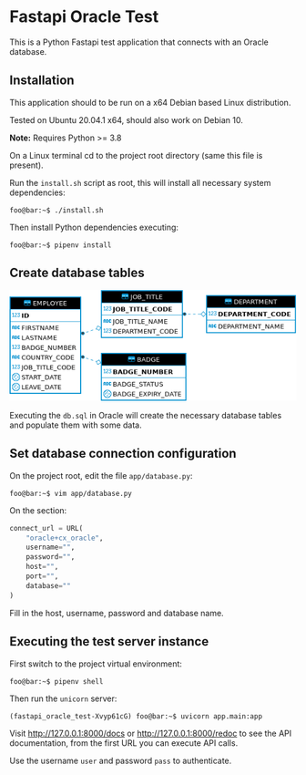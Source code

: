 # Fastapi Oracle Test

This is a Python Fastapi test application that connects with an Oracle database.


## Installation

This application should to be run on a x64 Debian based Linux distribution.

Tested on Ubuntu 20.04.1 x64, should also work on Debian 10.

**Note:** Requires Python >= 3.8

On a Linux terminal cd to the project root directory (same this file is
present).

Run the `install.sh` script as root, this will install all necessary system
dependencies:

```console
foo@bar:~$ ./install.sh
```

Then install Python dependencies executing:
```console
foo@bar:~$ pipenv install
```


## Create database tables

![Database Diagram](diagram.png?raw=true "Database Diagram")

Executing the `db.sql` in Oracle will create the necessary database tables and
populate them with some data.



## Set database connection configuration

On the project root, edit the file `app/database.py`:
```console
foo@bar:~$ vim app/database.py
```

On the section:

```python
connect_url = URL(
    "oracle+cx_oracle",
    username="",
    password="",
    host="",
    port="",
    database=""
)
```

Fill in the host, username, password and database name.


## Executing the test server instance

First switch to the project virtual environment:
```console
foo@bar:~$ pipenv shell
```

Then run the `unicorn` server:
```console
(fastapi_oracle_test-Xvyp61cG) foo@bar:~$ uvicorn app.main:app
```

Visit http://127.0.0.1:8000/docs or http://127.0.0.1:8000/redoc to see the API
documentation, from the first URL you can execute API calls.

Use the username `user` and password `pass` to authenticate.
